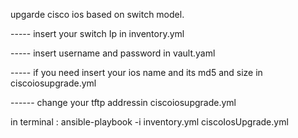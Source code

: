 upgarde cisco ios based on switch model.


----- insert your switch Ip in inventory.yml 


----- insert username and password in vault.yaml

----- if you need insert your ios name and its md5 and size in ciscoiosupgrade.yml

------ change your tftp addressin ciscoiosupgrade.yml

in terminal :  ansible-playbook -i inventory.yml ciscoIosUpgrade.yml
